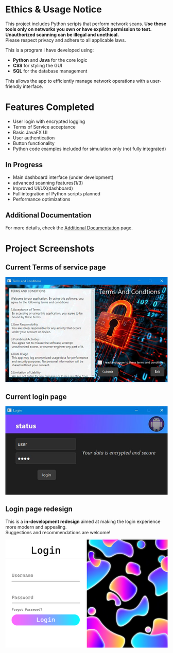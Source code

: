 # Ethics & Usage Notice

This project includes Python scripts that perform network scans. **Use these tools only on networks you own or have explicit permission to test. Unauthorized scanning can be illegal and unethical.**  
Please respect privacy and adhere to all applicable laws.

This is a program i have developed using:

- **Python** and **Java** for the core logic
- **CSS** for styling the GUI
- **SQL** for the database management

This allows the app to efficiently manage network operations with a user-friendly interface.

# Features Completed

- User login with encrypted logging  
- Terms of Service acceptance  
- Basic JavaFX UI  
- User authentication  
- Button functionality 
- Python code examples included for simulation only (not fully integrated)

## In Progress

- Main dashboard interface (under development)  
- advanced scanning features(1/3)  
- Improved UI/UX(dashboard)  
- Full integration of Python scripts planned  
- Performance optimizations

## Additional Documentation

For more details, check the [Additional Documentation](Additional_Information.md) page.

# Project Screenshots

## Current Terms of service page
<p align="center">
  <img src="images/snapshots/TOSPage.JPG" alt="TOSPage" />
</p>

## Current login page
<p align="center">
  <img src="images/snapshots/LoginPage.JPG" alt="LoginPage" />
</p>

## Login page redesign
This is a **in-development redesign** aimed at making the login experience more modern and appealing.  
Suggestions and recommendations are welcome!

<p align="center">
  <img src="images/snapshots/NewLoginPage.JPG" alt="LoginPageRedesign" />
</p>
